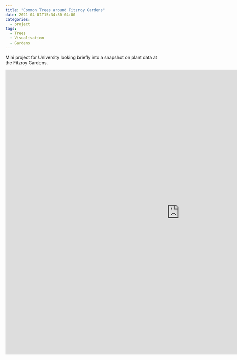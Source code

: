 ```yaml
---
title: "Common Trees around Fitzroy Gardens"
date: 2021-04-01T15:34:30-04:00
categories:
  - project
tags:
  - Trees
  - Visualisation
  - Gardens
---
```


Mini project for University looking briefly into a snapshot on plant data at the Fitzroy Gardens.

<div class="video-container">
    <iframe src="https://braedenalford.shinyapps.io/fitzroygardens/" height="900" width="1100" allowfullscreen="" frameborder="0">
    </iframe>
</div>
